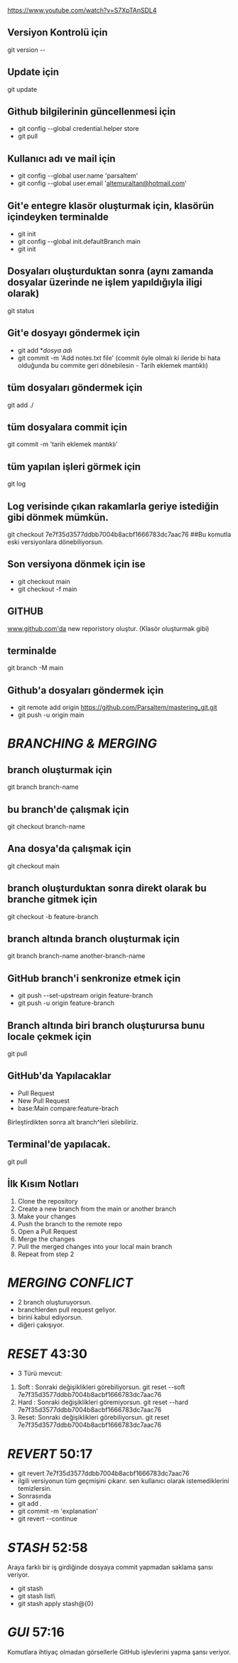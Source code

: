 https://www.youtube.com/watch?v=S7XpTAnSDL4

## Versiyon Kontrolü için
git version --

## Update için
git update

## Github bilgilerinin güncellenmesi için
- git config --global credential.helper store
- git pull

## Kullanıcı adı ve mail için
- git config --global user.name 'parsaltem'
- git config --global user.email 'altemuraltan@hotmail.com'

## Git'e entegre klasör oluşturmak için, klasörün içindeyken terminalde
- git init
- git config --global init.defaultBranch main
- git init

## Dosyaları oluşturduktan sonra (aynı zamanda dosyalar üzerinde ne işlem yapıldığıyla iligi olarak)
git status

## Git'e dosyayı göndermek için
- git add **dosya adı*
- git commit -m 'Add notes.txt file' (commit öyle olmalı ki ileride bi hata olduğunda bu commite geri dönebilesin - Tarih eklemek mantıklı)

## tüm dosyaları göndermek için
git add ./

## tüm dosyalara commit için
git commit -m 'tarih eklemek mantıklı'

## tüm yapılan işleri görmek için 
git log

## Log verisinde çıkan rakamlarla geriye istediğin gibi dönmek mümkün.
git checkout 7e7f35d3577ddbb7004b8acbf1666783dc7aac76 ##Bu komutla eski versiyonlara dönebiliyorsun.

## Son versiyona dönmek için ise 
- git checkout main 
- git checkout -f main

## GITHUB
www.github.com'da new reporistory oluştur. (Klasör oluşturmak gibi)

## terminalde 
git branch -M main

## Github'a dosyaları göndermek için
- git remote add origin https://github.com/Parsaltem/mastering_git.git
- git push -u origin main

# *BRANCHING & MERGING*

## branch oluşturmak için
git branch branch-name

## bu branch'de çalışmak için
git checkout branch-name

## Ana dosya'da çalışmak için
git checkout main

## branch oluşturduktan sonra direkt olarak bu branche gitmek için
git checkout -b feature-branch

## branch altında branch oluşturmak için
git branch branch-name another-branch-name

## GitHub branch'i senkronize etmek için
- git push --set-upstream origin feature-branch
- git push -u origin feature-branch

## Branch altında biri branch oluşturursa bunu locale çekmek için
git pull

## GitHub'da Yapılacaklar
- Pull Request
- New Pull Request
- base:Main compare:feature-brach

Birleştirdikten sonra alt branch^leri silebiliriz.

## Terminal'de yapılacak.
git pull

## İlk Kısım Notları
 1. Clone the repository
 2. Create a new branch from the main or another branch
 3. Make your changes
 4. Push the branch to the remote repo
 5. Open a Pull Request
 6. Merge the changes
 7. Pull the merged changes into your local main branch
 8. Repeat from step 2

# *MERGING CONFLICT*

- 2 branch oluşturuyorsun.
- branchlerden pull request geliyor.
- birini kabul ediyorsun.
- diğeri çakışıyor.

# *RESET* 43:30

 - 3 Türü mevcut:
 1. Soft : Sonraki değişiklikleri görebiliyorsun.   git reset --soft 7e7f35d3577ddbb7004b8acbf1666783dc7aac76
 2. Hard : Sonraki değişiklikleri göremiyorsun.     git reset --hard 7e7f35d3577ddbb7004b8acbf1666783dc7aac76
 3. Reset: Sonraki değişiklikleri görebiliyorsun.   git reset 7e7f35d3577ddbb7004b8acbf1666783dc7aac76

 # *REVERT*  50:17

 - git revert 7e7f35d3577ddbb7004b8acbf1666783dc7aac76
 - ilgili versiyonun tüm geçmişini çıkarır. sen kullanıcı olarak istemediklerini temizlersin.
 - Sonrasında
 - git add .
 - git commit -m 'explanation'
 - git revert --continue

 # *STASH* 52:58

Araya farklı bir iş girdiğinde dosyaya commit yapmadan saklama şansı veriyor.
 - git stash
 - git stash list\
 - git stash apply stash@{0}

  # *GUI* 57:16

Komutlara ihtiyaç olmadan görsellerle GitHub işlevlerini yapma şansı veriyor.